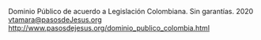 Dominio Público de acuerdo a Legislación Colombiana. Sin garantías.
2020 vtamara@pasosdeJesus.org	
http://www.pasosdejesus.org/dominio_publico_colombia.html



